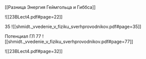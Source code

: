 [[Разница Энергия Геймгольца и Гиббса]]

![[23BLect4.pdf#page=22]]

35
![[shmidt._vvedenie_v_fiziku_sverhprovodnikov.pdf#page=35]]


Потенциал ГЛ 77
![[shmidt._vvedenie_v_fiziku_sverhprovodnikov.pdf#page=77]]

![[23BLect4.pdf#page=32]]

